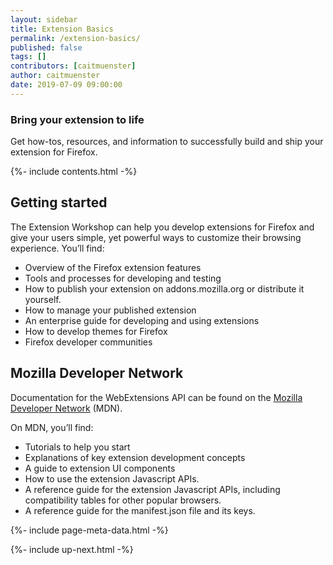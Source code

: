 ```yaml
---
layout: sidebar
title: Extension Basics
permalink: /extension-basics/
published: false
tags: []
contributors: [caitmuenster]
author: caitmuenster
date: 2019-07-09 09:00:00
---
```


<!-- Overview Page Hero Banner -->

<section class="overview-hero" style="background-image: url({% asset "develop-overview-hero-bg.jpg" @optim @path %});">
<div class="module">
<article class="module-content grid-x grid-padding-x">
<div class="cell small-12">
<div class="overview-hero-description" markdown="1">

# Bring your extension to life

Get how-tos, resources, and information to successfully build and ship your extension for Firefox.

</div>
<div class="overview-hero-cta"></div>
</div>
</article>
</div>
</section>

<!-- END: Overview Page Hero Banner -->

<!-- Single Column Body Module -->

<section id="getting-started" class="module">
<aside class="module-aside table-of-contents">

{%- include contents.html -%}

</aside>
<article class="module-content grid-x grid-padding-x">
<div class="cell small-12" markdown="1">

## Getting started

The Extension Workshop can help you develop extensions for Firefox and give your users simple, yet powerful ways to customize their browsing experience. You’ll find:

- Overview of the Firefox extension features
- Tools and processes for developing and testing
- How to publish your extension on addons.mozilla.org or distribute it yourself.
- How to manage your published extension
- An enterprise guide for developing and using extensions
- How to develop themes for Firefox
- Firefox developer communities

</div>
</article>
</section>

<!-- END: Single Column Body Module -->

<!-- Single Column Body Module -->

<section id="mozilla-developer-network" class="module">
<article class="module-content grid-x grid-padding-x">
<div class="cell small-12" markdown="1">

## Mozilla Developer Network

Documentation for the WebExtensions API can be found on the [Mozilla Developer Network](https://developer.mozilla.org/docs/Mozilla/Add-ons/WebExtensions) (MDN).

On MDN, you’ll find:

- Tutorials to help you start
- Explanations of key extension development concepts
- A guide to extension UI components
- How to use the extension Javascript APIs.
- A reference guide for the extension Javascript APIs, including compatibility tables for other popular browsers.
- A reference guide for the manifest.json file and its keys.

</div>
</article>
</section>

<!-- END: Single Column Body Module -->

<!-- Meta Data -->

{%- include page-meta-data.html -%}

<!-- END: Meta Data -->

<!-- Up Next -->

{%- include up-next.html -%}

<!-- END: Up Next -->

